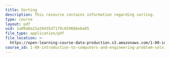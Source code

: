 ```yaml
---
title: Sorting
description: This resource contains information regarding sorting.
type: course
layout: pdf
uid: 1a09a0a21a29435d7179c659686ebe65
file_type: application/pdf
file_location: >-
  https://open-learning-course-data-production.s3.amazonaws.com/1-00-introduction-to-computers-and-engineering-problem-solving-spring-2012/1a09a0a21a29435d7179c659686ebe65_MIT1_00S12_Lec_34.pdf
course_id: 1-00-introduction-to-computers-and-engineering-problem-solving-spring-2012
---
```

